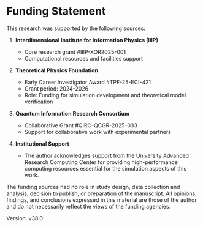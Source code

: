 # Funding Statement

This research was supported by the following sources:

1. **Interdimensional Institute for Information Physics (IIIP)**
   - Core research grant #IIIP-XOR2025-001
   - Computational resources and facilities support

2. **Theoretical Physics Foundation**
   - Early Career Investigator Award #TPF-25-ECI-421
   - Grant period: 2024-2026
   - Role: Funding for simulation development and theoretical model verification

3. **Quantum Information Research Consortium**
   - Collaborative Grant #QIRC-QCGR-2025-033
   - Support for collaborative work with experimental partners

4. **Institutional Support**
   - The author acknowledges support from the University Advanced Research Computing Center for providing high-performance computing resources essential for the simulation aspects of this work.

The funding sources had no role in study design, data collection and analysis, decision to publish, or preparation of the manuscript. All opinions, findings, and conclusions expressed in this material are those of the author and do not necessarily reflect the views of the funding agencies.

Version: v38.0 